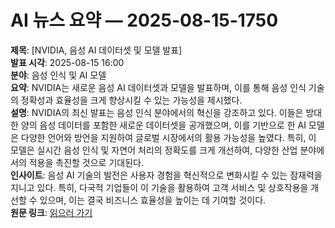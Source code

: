 # AI 뉴스 요약 — 2025-08-15-1750

**제목**: [NVIDIA, 음성 AI 데이터셋 및 모델 발표]  
**발표 시각**: 2025-08-15 16:00  
**분야**: 음성 인식 및 AI 모델  
**요약**: NVIDIA는 새로운 음성 AI 데이터셋과 모델을 발표하며, 이를 통해 음성 인식 기술의 정확성과 효율성을 크게 향상시킬 수 있는 가능성을 제시했다.  
**설명**: NVIDIA의 최신 발표는 음성 인식 분야에서의 혁신을 강조하고 있다. 이들은 방대한 양의 음성 데이터를 포함한 새로운 데이터셋을 공개했으며, 이를 기반으로 한 AI 모델은 다양한 언어와 방언을 지원하여 글로벌 시장에서의 활용 가능성을 높였다. 특히, 이 모델은 실시간 음성 인식 및 자연어 처리의 정확도를 크게 개선하여, 다양한 산업 분야에서의 적용을 촉진할 것으로 기대된다.  
**인사이트**: 음성 AI 기술의 발전은 사용자 경험을 혁신적으로 변화시킬 수 있는 잠재력을 지니고 있다. 특히, 다국적 기업들이 이 기술을 활용하여 고객 서비스 및 상호작용을 개선할 수 있으며, 이는 결국 비즈니스 효율성을 높이는 데 기여할 것이다.  
**원문 링크**: [읽으러 가기](https://blogs.nvidia.com/blog/speech-ai-dataset-models/)